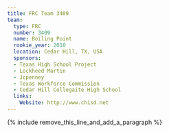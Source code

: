 ```yaml
---
title: FRC Team 3409
team:
  type: FRC
  number: 3409
  name: Boiling Point
  rookie_year: 2010
  location: Cedar Hill, TX, USA
  sponsors:
  - Texas High School Project
  - Lockheed Martin
  - Jcpenney
  - Texas Workforce Commission
  - Cedar Hill Collegaite High School
  links:
    Website: http://www.chisd.net
---
```


{% include remove_this_line_and_add_a_paragraph %}